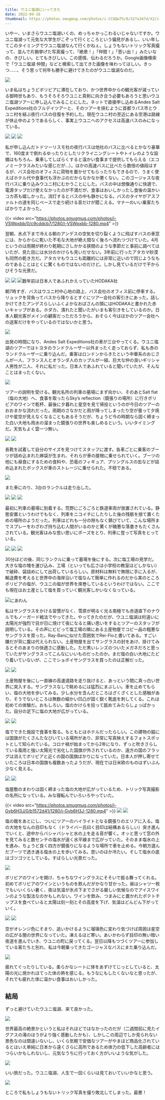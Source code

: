 ```yaml
---
title: ウユニ塩湖にいってきた
date: 2022-04-16
thumbnail: https://photos.smugmug.com/photos/i-CCQQwTh/0/327a347d/X2/i-CCQQwTh-X2.jpg
---
```


いやー、いまさらウユニ塩湖いくの、めっちゃかっこわるいじゃないですか。ウユニ塩湖って元気な大学生がこぞって行くところという偏見があるし、いい年してこのタイミングでウユニ塩湖なんて行くかねぇ。しょうもないトリック写真撮って、並んで片腕挙げた写真撮って、「絶景！」「仲間！」「思い出！」みたいなの、きびしい。とてもきびしい。この感情、伝わるだろうか。Google画像検索で「ウユニ塩湖 仲間」などと検索して出てきた画像を味わってほしい。きっつ……、そう思って何年も勝手に避けてきたのがウユニ塩湖なのだ。

![](https://photos.smugmug.com/photos/i-thLrw3T/0/b2bdcefa/X2/i-thLrw3T-X2.jpg)

いま私はちょうどボリビアに滞在しており、かつ世界中からの観光客が減っている御時世もあり、もうそろそろウユニと真剣に向き合う必要もあろうと思いウユニ塩湖ツアーに申し込んでみることにした。ネットで直接申し込めるAndes Salt Expeditions社のフルデイツアーと、そのツアーを挟むように首都ラパス市とウユニ村を結ぶ夜行バスの往復を予約した。現在ウユニ村の至近にある空港は路線が休止中のようであるらしく、事実上ウユニへのアクセスは高速バスのみになっている。

![](https://photos.smugmug.com/photos/i-7fgBwc5/0/0ff4d21a/X2/i-7fgBwc5-X2.jpg)
![](https://photos.smugmug.com/photos/i-38R2J5V/0/f54ac794/X2/i-38R2J5V-X2.jpg)
![](https://photos.smugmug.com/photos/i-pTR29gG/0/9e0ed46d/X2/i-pTR29gG-X2.jpg)

私が申し込んだトドツーリスモ社の夜行バスは他社のバスに比べるとかなり豪華で、160度まで倒れるゆったりとしたリクライニングシートやトイレのような設備はもちろん、乗車してしばらくすると温かい食事まで提供してもらえる（エコノミークラスみたいな感じだが…）。ほかの高速バスに比べたら数倍の値段はするが、バス会社のオフィスに荷物を置かせてもらったりもできるので、うまく使えばホテル代や食事代も浮かぶのだからなかなか悪くない。このゴージャスな夜行バスに乗り込みウユニ村にむかうことにした。バスの中は想像通りに快適で、電源タップだけ使えなかったのが不満だが、食事はおいしかったし食後の温かいコカ茶も嬉しかった。消灯するとバスの中も静かになる。バスのタイヤがアスファルトの道を同じペースで走り続ける音だけが聞こえる。マナーのいい乗客たちばかりでよかった。

{{< video src="https://photos.smugmug.com/photos/i-VSWpxbb/0/c9cddcb7/1280/i-VSWpxbb-1280.mp4" >}}

翌朝、氷点下まで冷える朝のアンデスの空気を切り裂くように飛ばすバスの車窓には、からからに乾いた不毛な大地が絶え間なく後ろへ流れつづけていた。4月というのは雨期が終わり乾期にさしかかる狭間のような季節だと事前に調べてはいたが、見た目には水分のかけらも見いだせない。3年前に行ったアタカマ砂漠も同然の乾き方だ。アタカマもウユニも距離的には非常に近いので同じようなものであることはとくに驚くものではないのだけど。しかし見ているだけで干からびそうな光景だ。

![](https://photos.smugmug.com/photos/i-zTbg323/0/eeae970d/X2/i-zTbg323-X2.jpg)
![](https://photos.smugmug.com/photos/i-jVv9WKz/0/f8f6896e/X2/i-jVv9WKz-X2.jpg)
![数年前は日本人であふれかえっていたHODAKA社](https://photos.smugmug.com/photos/i-t5fjLj8/0/f8c93b36/X2/i-t5fjLj8-X2.jpg)

朝7時すぎ、バスはウユニ村中心地の路上、バス会社のオフィス前に停車する。リュックを背負ってバスから降りるとすぐにツアー会社の客引きにあった。話しかけてきたアンデスらしいふくよかなおばさんの頭にはHODAKAと書かれた赤いキャップがある。ホダカ、潰れたと聞いたがいまも客引きをしているのか。日本人観光客がメインの顧客だっただろうから、おそらく今はほかのツアー会社への送客だけをやっているのではないかと思う。

![](https://photos.smugmug.com/photos/i-K2v94sB/0/70895ec6/X2/i-K2v94sB-X2.jpg)

出発の時間になり、Andes Salt Expeditions社の車が三台やってくる。ウユニ塩湖のツアーではトヨタのランドクルーザー以外まったく走っておらず、私も赤のランドクルーザーに乗り込んだ。乗客はロンドンからきたという中華系のおじさんが一人、フランス人とオランダ人のカップルが一組、巨大な仲の良いギリシャ人男性が二人、それに私だった。日本人であふれていると聞いていたが、そんなことはまったくない。

![](https://photos.smugmug.com/photos/i-5vBCfVG/0/2e18a599/X2/i-5vBCfVG-X2.jpg)

ツアーの説明を受ける。観光名所の列車の墓場にまず向かい、そのあとSalt flat（塩の大地）へ、食事を取ったらSky’s reflection（鏡張りの場所）に行きボリビアのワインで乾杯、最後に夕暮れと星空を見て帰投というのが今日のツアーのおおまかな流れだった。雨期のさなかだと雨が降ってしまったり空が曇って夕焼けや星空が見えなくなることもあるそうだが、ちょうど今の時期なら固く締まった白い大地も雨水の溜まった鏡張りの世界も楽しめるという。いいタイミングだ。天気もよく雲一つ無い。

![](https://photos.smugmug.com/photos/i-RcZLD3R/0/8ecc48da/X2/i-RcZLD3R-X2.jpg)
![](https://photos.smugmug.com/photos/i-q2Hgg64/0/d5fd69ec/X2/i-q2Hgg64-X2.jpg)

長靴を試着して自分のサイズを見つけてスタッフに渡す。各車ごとに乗客のブーツが詰め込まれた麻袋が生まれ、それらが車の屋根に乗せられていく。ブーツの他にも昼食にするための食料や、恐竜のフィギュア、プリングルスの缶などが詰め込まれたボックスが車のストレージに乗せられた。不穏である。

![](https://photos.smugmug.com/photos/i-xG9G3GT/0/e15318fc/X2/i-xG9G3GT-X2.jpg)

また車にのり、3台のランクルは走り出した。

![](https://photos.smugmug.com/photos/i-Ww2SWQS/0/39aa3890/X2/i-Ww2SWQS-X2.jpg)
![](https://photos.smugmug.com/photos/i-TXXdM8N/0/afa2f736/X2/i-TXXdM8N-X2.jpg)
![](https://photos.smugmug.com/photos/i-D77Pg4V/0/1011bc00/X2/i-D77Pg4V-X2.jpg)

最初に列車の墓場に到着する。荒野にごろごろと鉄道車両が放置されている。静態安置というわけでもなく、列車をニコイチにしたりした後の残骸を捨て置くための場所のようだった。列車はどれも一分の隙もなく錆びていて、こんな場所までスプレーをわざわざ持ち込む人間がいるのかと驚くが醜悪な落書きもたくさんされている。観光客はみな思い思いにポーズをとり、列車に登って写真をとっている。

![](https://photos.smugmug.com/photos/i-Tqd2BrK/0/47f657c5/X2/i-Tqd2BrK-X2.jpg)
![](https://photos.smugmug.com/photos/i-66kc39N/0/5b57a36a/X2/i-66kc39N-X2.jpg)
![](https://photos.smugmug.com/photos/i-DrX7SL4/0/b2f8cf89/X2/i-DrX7SL4-X2.jpg)

30分ほどの後、同じランクルに乗って墓場を後にする。次に塩工場の見学だ。大きな塩の塊を運び込み、工場（といっても広さは小学校の教室ほどしかない）で破砕、袋詰めにして出荷しているらしい。原材料は無料で無限に手に入るが、輸送費を考えると世界中の海岸沿いで塩なんて簡単に作れるのだから実のところボリビアの塩が、ウユニの塩が世界を席巻しているというわけではない。ここでも現在はお土産として塩を買っていく観光客しかいなくなっている。

![にあわん](https://photos.smugmug.com/photos/i-9RgVbHf/0/4424595c/X2/i-9RgVbHf-X2.jpg)

私はサングラスをかける習慣がなく、雪原が明るく光る南極でも赤道直下のナウルでもノーガード戦法でやってきた。やってきたのだが、ウユニ塩湖は桁違いに太陽光が強烈で目が日に焼けて夜になると痛い思いをするとツアーのスタッフが説明している。その声にビビって塩工場の隣にある土産物屋でコピー品の粗悪なサングラスを買った。Ray-Banに似せた雰囲気でRei-Floと書いてある。すごい嫌だが背に腹は代えられない。土産物屋を出てサングラスの封をあけ、掛けてみるとそのあまりの快適さに感動した。ただ黒いレンズのついたメガネだろと思っていたがサングラスってこんなにいいものだったのか。まだ塩の白い大地にたどり着いていないが、ここでショボイサングラスを買ったのは正解だった。

![](https://photos.smugmug.com/photos/i-JGc97RQ/0/b99df82d/X2/i-JGc97RQ-X2.jpg)
![](https://photos.smugmug.com/photos/i-XjpZH6X/0/02943370/X2/i-XjpZH6X-X2.jpg)

土産物屋を後にし一直線の高速道路を走り抜けると、あっという間に真っ白い世界に突入する。サングラスなしで眺めるには猛烈にまぶしい。車を止めてもらい、塩の大地を歩いてみる。少し水分を含んだところはざくざくとした感触があり、そうでないところは無数の細かい凹凸が固く鋭く靴底を刺してくる。これは初めての体験だ。おもしろい。塩のかけらを拾って舐めてみたらしょっぱかった。自分の足下に塩の大地が広がっている。

![](https://photos.smugmug.com/photos/i-mdWdxfJ/0/d2a1b850/X2/i-mdWdxfJ-X2.jpg)
![](https://photos.smugmug.com/photos/i-Rrqp8zt/0/de96d065/X2/i-Rrqp8zt-X2.jpg)

塩でできた施設で食事を取る。もともとはホテルだったらしい。この建物の脇には国旗がたくさんたなびいている場所があり、非常に写真映えするフォトスポットとして知られている。コロナ禍が始まってから2年になり、ずっと吹きさらしている風雨と強い太陽光で劣化した国旗が外されているのか、遠方の国のフラッグは消えてボリビアと近くの国の国旗ばかりになっていた。日本人が押し寄せていたころは日本の国旗も複数あったようだが、現在では日米欧のものはずいぶん少なく見える。

![](https://photos.smugmug.com/photos/i-s4LnmZF/0/d3eb8000/X2/i-s4LnmZF-X2.jpg)
![](https://photos.smugmug.com/photos/i-f6QfWTT/0/6bd7e85b/X2/i-f6QfWTT-X2.jpg)

塩屋敷のまわりは固く締まった塩の大地が広がっているため、トリック写真撮影の名所になっている。みな寝転んでいろいろやっていた。

{{< video src="https://photos.smugmug.com/photos/i-Gvb6H3J/0/b1572d41/1280/i-Gvb6H3J-1280.mp4" >}}
![](https://photos.smugmug.com/photos/i-CCQQwTh/0/327a347d/X2/i-CCQQwTh-X2.jpg)
![](https://photos.smugmug.com/photos/i-5RcqTGW/0/3f67d8ed/X2/i-5RcqTGW-X2.jpg)

塩の館をあとにし、ついにツアーのハイライトとなる鏡張りのエリアに入る。塩の大地をなんの目印もなく（ドライバー氏曰く目印は結構あるらしい）突き進んでいくと、途中からバシャバシャと水の上を走る音が響く。オッと思って窓の外を見てみると数センチの塩水が遠く水平線まで広がっていた。そのまま塩水の上を進み、ちょうど良く四方が鏡張りになるような場所で車を止める。今朝方選んだブーツで透き通る塩水の上を歩いてみる。思いのほか冷たい。そして塩水の底はゴツゴツとしている。すばらしい光景だった。

![](https://photos.smugmug.com/photos/i-gkWW9zk/0/2ba0a0a7/X2/i-gkWW9zk-X2.jpg)

ボリビアのワインを開け、ちゃちなワイングラスにそそいで振る舞ってくれる。初めてボリビアのワインというものを飲んだがかなり甘かった。昼はシャツ一枚でもいいくらい暑く、夜は気温が氷点下までさがる厳しい気候なのでアイスワインのような製法なのかもしれない。ワインを飲み、つまみにと置かれたポテトチップスを食べていると太陽は刻一刻とその高度を下げ、気温はどんどん下がっていく。

![](https://photos.smugmug.com/photos/i-3W9dL4G/0/cab958ae/X2/i-3W9dL4G-X2.jpg)
![](https://photos.smugmug.com/photos/i-rtLQVtw/0/38a9f1e8/X2/i-rtLQVtw-X2.jpg)

空がオレンジ色にそまり、追いかけるように瑠璃色に変わり気づけば周囲は星空の広がる闇の世界になっていた。凍えるほど寒い。あいかわらず目印の無い暗い夜道を進んでいき、ウユニの町に戻ってくる。翌日以降もつづくツアーに参加している客たちと別れ、私は今朝乗ってきたゴージャスなバスにまた乗り込んだ。

![](https://photos.smugmug.com/photos/i-SJgfbct/0/c68955f4/X2/i-SJgfbct-X2.jpg)

疲れてぐったりしている。柔らかなシートに体をあずけてじっとしていると、太陽の光に焼かれほてった体の熱を感じる。もうなにもしたくないなと思ったが、それでも疲れた体に温かい食事はおいしかった。

## 結局

ずっと避けていたウユニ塩湖、来て良かった。

![](https://photos.smugmug.com/photos/i-8q7drXD/0/9957a5b8/X2/i-8q7drXD-X2.jpg)

世界最高の絶景かというと私はそれほどではなかったのだが（二週間前に見たイグアスの滝のほうがより強く感動したかも）、しかしこの周辺でしか見られない景色なのは間違いないし、いくら気軽で安価なツアーがやまほど商品化されているとはいえ単純に日本から遠くさらに高所であるため体力の低下した高齢者にはつらいかもしれないし、元気なうちに行っておく方がいいような気がした。

![](https://photos.smugmug.com/photos/i-cTTQsds/0/7ee166b5/X2/i-cTTQsds-X2.jpg)

いい旅だった。ウユニ塩湖、人生で一回くらいは見ておいていいかなと思う。

![](https://photos.smugmug.com/photos/i-JL3xTsf/0/e10bafc7/X2/i-JL3xTsf-X2.jpg)

ところで私もしょうもないトリック写真を撮り敗北してしまった。最悪！
